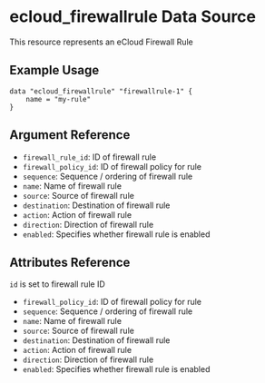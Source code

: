# ecloud_firewallrule Data Source

This resource represents an eCloud Firewall Rule

## Example Usage

```hcl
data "ecloud_firewallrule" "firewallrule-1" {
    name = "my-rule"
}
```

## Argument Reference

- `firewall_rule_id`: ID of firewall rule
- `firewall_policy_id`: ID of firewall policy for rule
- `sequence`: Sequence / ordering of firewall rule
- `name`: Name of firewall rule
- `source`: Source of firewall rule
- `destination`: Destination of firewall rule
- `action`: Action of firewall rule
- `direction`: Direction of firewall rule
- `enabled`: Specifies whether firewall rule is enabled

## Attributes Reference

`id` is set to firewall rule ID

- `firewall_policy_id`: ID of firewall policy for rule
- `sequence`: Sequence / ordering of firewall rule
- `name`: Name of firewall rule
- `source`: Source of firewall rule
- `destination`: Destination of firewall rule
- `action`: Action of firewall rule
- `direction`: Direction of firewall rule
- `enabled`: Specifies whether firewall rule is enabled